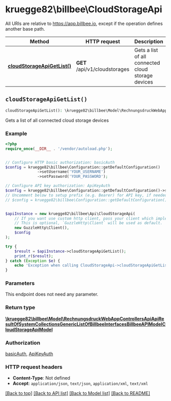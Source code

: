 # kruegge82\billbee\CloudStorageApi

All URIs are relative to https://app.billbee.io, except if the operation defines another base path.

| Method | HTTP request | Description |
| ------------- | ------------- | ------------- |
| [**cloudStorageApiGetList()**](CloudStorageApi.md#cloudStorageApiGetList) | **GET** /api/v1/cloudstorages | Gets a list of all connected cloud storage devices |


## `cloudStorageApiGetList()`

```php
cloudStorageApiGetList(): \kruegge82\billbee\Model\RechnungsdruckWebAppControllersApiApiResultOfSystemCollectionsGenericListOfBillbeeInterfacesBillbeeAPIModelCloudStorageApiModel
```

Gets a list of all connected cloud storage devices

### Example

```php
<?php
require_once(__DIR__ . '/vendor/autoload.php');


// Configure HTTP basic authorization: basicAuth
$config = kruegge82\billbee\Configuration::getDefaultConfiguration()
              ->setUsername('YOUR_USERNAME')
              ->setPassword('YOUR_PASSWORD');

// Configure API key authorization: ApiKeyAuth
$config = kruegge82\billbee\Configuration::getDefaultConfiguration()->setApiKey('X-Billbee-Api-Key', 'YOUR_API_KEY');
// Uncomment below to setup prefix (e.g. Bearer) for API key, if needed
// $config = kruegge82\billbee\Configuration::getDefaultConfiguration()->setApiKeyPrefix('X-Billbee-Api-Key', 'Bearer');


$apiInstance = new kruegge82\billbee\Api\CloudStorageApi(
    // If you want use custom http client, pass your client which implements `GuzzleHttp\ClientInterface`.
    // This is optional, `GuzzleHttp\Client` will be used as default.
    new GuzzleHttp\Client(),
    $config
);

try {
    $result = $apiInstance->cloudStorageApiGetList();
    print_r($result);
} catch (Exception $e) {
    echo 'Exception when calling CloudStorageApi->cloudStorageApiGetList: ', $e->getMessage(), PHP_EOL;
}
```

### Parameters

This endpoint does not need any parameter.

### Return type

[**\kruegge82\billbee\Model\RechnungsdruckWebAppControllersApiApiResultOfSystemCollectionsGenericListOfBillbeeInterfacesBillbeeAPIModelCloudStorageApiModel**](../Model/RechnungsdruckWebAppControllersApiApiResultOfSystemCollectionsGenericListOfBillbeeInterfacesBillbeeAPIModelCloudStorageApiModel.md)

### Authorization

[basicAuth](../../README.md#basicAuth), [ApiKeyAuth](../../README.md#ApiKeyAuth)

### HTTP request headers

- **Content-Type**: Not defined
- **Accept**: `application/json`, `text/json`, `application/xml`, `text/xml`

[[Back to top]](#) [[Back to API list]](../../README.md#endpoints)
[[Back to Model list]](../../README.md#models)
[[Back to README]](../../README.md)
